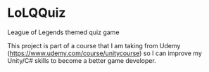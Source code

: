 # LoLQQuiz
League of Legends themed quiz game

This project is part of a course that I am taking from Udemy (https://www.udemy.com/course/unitycourse) so I can improve my Unity/C# skills to become a better game developer.
